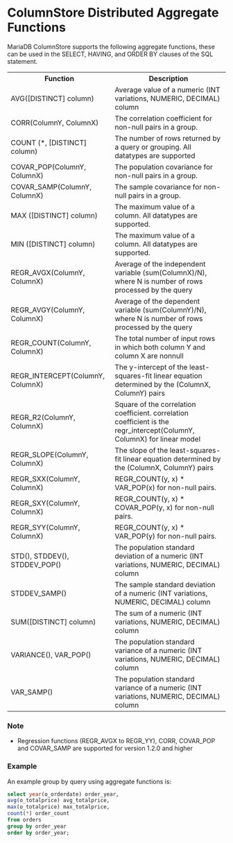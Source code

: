 # ColumnStore Distributed Aggregate Functions

MariaDB ColumnStore supports the following aggregate functions, these can be used in the SELECT, HAVING, and ORDER BY clauses of the SQL statement.

<table><tbody><tr><th>Function</th><th>Description</th></tr>
<tr><td>AVG([DISTINCT] column)</td><td>Average value of a numeric (INT variations, NUMERIC, DECIMAL) column</td></tr>
<tr><td>CORR(ColumnY, ColumnX)</td><td>The correlation coefficient for non-null pairs in a group.</td></tr>
<tr><td>COUNT (*, [DISTINCT] column)</td><td>The number of rows returned by a query or grouping. All datatypes are supported</td></tr>
<tr><td>COVAR_POP(ColumnY, ColumnX)</td><td>The population covariance for non-null pairs in a group.</td></tr>
<tr><td>COVAR_SAMP(ColumnY, ColumnX)</td><td>The sample covariance for non-null pairs in a group.</td></tr>
<tr><td>MAX ([DISTINCT] column)</td><td>The maximum value of a column. All datatypes are supported.</td></tr>
<tr><td>MIN ([DISTINCT] column)</td><td>The maximum value of a column. All datatypes are supported.</td></tr>
<tr><td>REGR_AVGX(ColumnY, ColumnX)</td><td>Average of the independent variable (sum(ColumnX)/N), where N is number of rows processed by the query</td></tr>
<tr><td>REGR_AVGY(ColumnY, ColumnX)</td><td>Average of the dependent variable (sum(ColumnY)/N), where N is number of rows processed by the query</td></tr>
<tr><td>REGR_COUNT(ColumnY, ColumnX)</td><td>The total number of input rows in which both column Y and column X are nonnull</td></tr>
<tr><td>REGR_INTERCEPT(ColumnY, ColumnX)</td><td>The y-intercept of the least-squares-fit linear equation determined by the (ColumnX, ColumnY) pairs</td></tr>
<tr><td>REGR_R2(ColumnY, ColumnX)</td><td>Square of the correlation coefficient. correlation coefficient is the regr_intercept(ColumnY, ColumnX) for linear model</td></tr>
<tr><td>REGR_SLOPE(ColumnY, ColumnX)</td><td>The slope of the least-squares-fit linear equation determined by the (ColumnX, ColumnY) pairs</td></tr>
<tr><td>REGR_SXX(ColumnY, ColumnX)</td><td>REGR_COUNT(y, x) * VAR_POP(x) for non-null pairs.</td></tr>
<tr><td>REGR_SXY(ColumnY, ColumnX)</td><td>REGR_COUNT(y, x) * COVAR_POP(y, x) for non-null pairs.</td></tr>
<tr><td>REGR_SYY(ColumnY, ColumnX)</td><td>REGR_COUNT(y, x) * VAR_POP(y) for non-null pairs.</td></tr>
<tr><td>STD(), STDDEV(), STDDEV_POP()</td><td>The population standard deviation of a numeric (INT variations, NUMERIC, DECIMAL) column</td></tr>
<tr><td>STDDEV_SAMP()</td><td>The sample standard deviation of a numeric (INT variations, NUMERIC, DECIMAL) column</td></tr>
<tr><td>SUM([DISTINCT] column)</td><td>The sum of a numeric (INT variations, NUMERIC, DECIMAL) column</td></tr>
<tr><td>VARIANCE(), VAR_POP()</td><td>The population standard variance of a numeric (INT variations, NUMERIC, DECIMAL) column</td></tr>
<tr><td>VAR_SAMP()</td><td>The population standard variance of a numeric (INT variations, NUMERIC, DECIMAL) column</td></tr>
</tbody></table>

### Note

- Regression functions (REGR_AVGX to REGR_YY), CORR, COVAR_POP and COVAR_SAMP are supported for version 1.2.0 and higher

### Example

An example group by query using aggregate functions is:

```sql
select year(o_orderdate) order_year, 
avg(o_totalprice) avg_totalprice, 
max(o_totalprice) max_totalprice, 
count(*) order_count 
from orders 
group by order_year 
order by order_year;
```